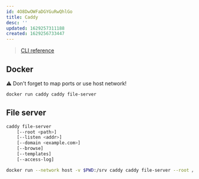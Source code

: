 ```yaml
---
id: 4O8DwOWFaDGYGuRwQhlGo
title: Caddy
desc: ''
updated: 1629257311188
created: 1629256733447
---
```


> [CLI reference](https://caddyserver.com/docs/command-line)

## Docker

⚠ Don't forget to map ports or use host network!

```sh
docker run caddy caddy file-server
```

## File server

```sh
caddy file-server
	[--root <path>]
	[--listen <addr>]
	[--domain <example.com>]
	[--browse]
	[--templates]
	[--access-log]

docker run --network host -v $PWD:/srv caddy caddy file-server --root /srv --listen localhost:2333 -browse
```
